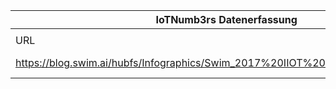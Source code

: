 |IoTNumb3rs Datenerfassung|||||||||||
| ---- | ---- | ---- | ---- | ---- | ---- | ---- | ---- | ---- | ---- | ---- |
||||||||||||
|URL|home_url|filename|device_class|device_count|market_class|market_volume|prognosis_year|publication_year|authorship_class|Dropbox folder|
|https://blog.swim.ai/hubfs/Infographics/Swim_2017%20IIOT%20Trends_Infographic.png|https://blog.swim.ai/topic/infographic/page/2|file5_Swim_201720IIOT20Trends_Infographic.png|||industrial IoT market|3.7E+12|2025|2017|company|MariaMarg/20181217-1200|
